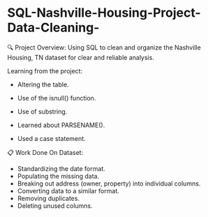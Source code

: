 # SQL-Nashville-Housing-Project-Data-Cleaning-

🔍 Project Overview: Using SQL to clean and organize the Nashville Housing, TN dataset for clear 
                      and reliable analysis.






Learning from the project: 

- Altering the table.
  
- Use of the isnull() function.

- Use of substring.

- Learned about PARSENAME().

- Used a case statement.





📋 Work Done On Dataset:

- Standardizing the date format.
- Populating the missing data.
- Breaking out address (owner, property) into individual columns.
- Converting data to a similar format.
- Removing duplicates.
- Deleting unused columns.

